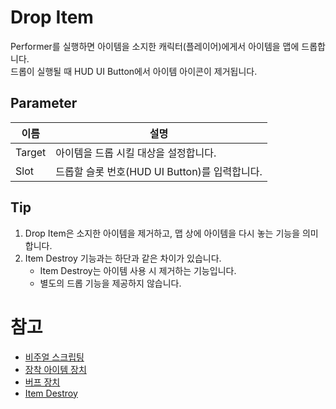 # Drop Item

Performer를 실행하면 아이템을 소지한 캐릭터(플레이어)에게서 아이템을 맵에 드롭합니다.  
드롭이 실행될 때 HUD UI Button에서 아이템 아이콘이 제거됩니다.


## Parameter

| **이름** | **설명**                           |
|--------|----------------------------------|
| Target | 아이템을 드롭 시킬 대상을 설정합니다.            |
| Slot   | 드롭할 슬롯 번호(HUD UI Button)를 입력합니다. |


## Tip

1. Drop Item은 소지한 아이템을 제거하고, 맵 상에 아이템을 다시 놓는 기능을 의미합니다.
2. Item Destroy 기능과는 하단과 같은 차이가 있습니다.
   - Item Destroy는 아이템 사용 시 제거하는 기능입니다.
   - 별도의 드롭 기능을 제공하지 않습니다.


# 참고

- [비주얼 스크립팅](Visual-Scripting.md)
- [장착 아이템 장치](EquipItem-Device.md)
- [버프 장치](Buff-System.md)
- [Item Destroy](Item-Destroy.md)